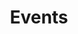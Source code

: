 ---
title: "Events"
description: "Stay updated with Binary Builders' events, conferences, and community gatherings"
layout: "events"
--- 